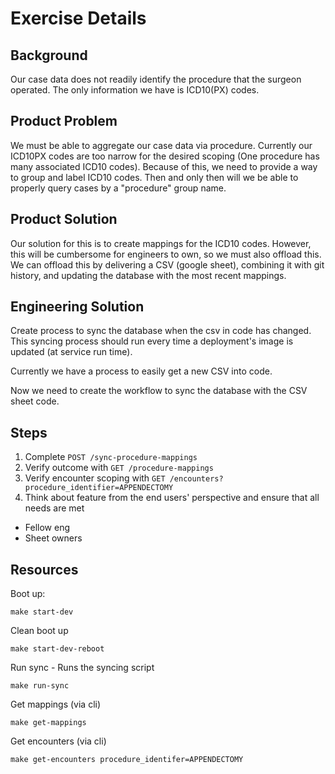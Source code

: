 # Exercise Details

## Background

Our case data does not readily identify the procedure that the surgeon operated. The only information we have is ICD10(PX) codes.

## Product Problem

We must be able to aggregate our case data via procedure. Currently our ICD10PX codes are too narrow for the desired scoping (One procedure has many associated ICD10 codes). Because of this, we need to provide a way to group and label ICD10 codes. Then and only then will we be able to properly query cases by a "procedure" group name.

## Product Solution

Our solution for this is to create mappings for the ICD10 codes. However, this will be cumbersome for engineers to own, so we must also offload this. We can offload this by delivering a CSV (google sheet), combining it with git history, and updating the database with the most recent mappings.

## Engineering Solution

Create process to sync the database when the csv in code has changed. This syncing process should run every time a deployment's image is updated (at service run time).

Currently we have a process to easily get a new CSV into code.

Now we need to create the workflow to sync the database with the CSV sheet code. 

## Steps

1. Complete `POST /sync-procedure-mappings`
2. Verify outcome with `GET /procedure-mappings`
3. Verify encounter scoping with `GET /encounters?procedure_identifier=APPENDECTOMY`
3. Think about feature from the end users' perspective and ensure that all needs are met
  - Fellow eng
  - Sheet owners


## Resources

Boot up:

  `make start-dev`

Clean boot up

  `make start-dev-reboot`

Run sync - Runs the syncing script

  `make run-sync`

Get mappings (via cli)

  `make get-mappings`

Get encounters (via cli)

  `make get-encounters procedure_identifer=APPENDECTOMY`
